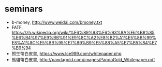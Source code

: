 # seminars

* b-money, http://www.weidai.com/bmoney.txt
* FATF, https://zh.wikipedia.org/wiki/%E6%89%93%E6%93%8A%E6%B8%85%E6%B4%97%E9%BB%91%E9%8C%A2%E8%B2%A1%E5%8B%99%E8%A1%8C%E5%8B%95%E7%89%B9%E5%88%A5%E7%B5%84%E7%B9%94
* 照生幣白皮書, https://www.lce999.com/whitepaper.php
* 熊貓幣白皮書, http://pandagold.com/images/PandaGold_Whitepaper.pdf
